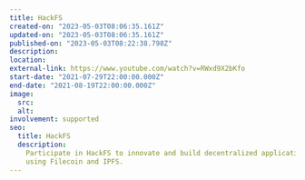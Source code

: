 ```yaml
---
title: HackFS
created-on: "2023-05-03T08:06:35.161Z"
updated-on: "2023-05-03T08:06:35.161Z"
published-on: "2023-05-03T08:22:38.798Z"
description:
location:
external-link: https://www.youtube.com/watch?v=RWxd9X2bKfo
start-date: "2021-07-29T22:00:00.000Z"
end-date: "2021-08-19T22:00:00.000Z"
image:
  src:
  alt:
involvement: supported
seo:
  title: HackFS
  description:
    Participate in HackFS to innovate and build decentralized applications
    using Filecoin and IPFS.
---
```

